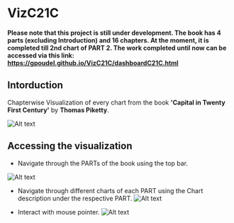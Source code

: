 # VizC21C
**Please note that this project is still under development. The book has 4 parts (excluding Introduction) and 16 chapters. At the moment, it is completed till 2nd chart of PART 2. The work completed until now can be accessed via this link: https://gpoudel.github.io/VizC21C/dashboardC21C.html**


## Intorduction
Chapterwise Visualization of every chart from the book **'Capital in Twenty First Century'** by **Thomas Piketty**.

![Alt text](https://gpoudel.github.io/VizC21C/cover.jpg "Capital in Twenty First Century by Thomas Piketty")




## Accessing the visualization

* Navigate through the PARTs of the book using the top bar.

![Alt text](https://gpoudel.github.io/VizC21C/Chapters.PNG "Chapterwise Navigation")


* Navigate through different charts of each PART using the Chart description under the respective PART.
![Alt text](https://gpoudel.github.io/VizC21C/ChartsPerChapter.PNG "Navigating charts per chapter")


* Interact with mouse pointer.
![Alt text](https://gpoudel.github.io/VizC21C/interact.PNG "Interact")
